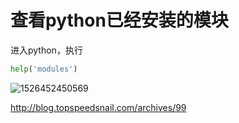 # 查看python已经安装的模块

进入python，执行

```python
help('modules')
```

![1526452450569](/home/zzhenry/Documents/assets/1526452450569.png)



http://blog.topspeedsnail.com/archives/99